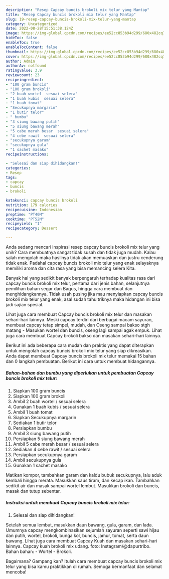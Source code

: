 ```yaml
---
description: "Resep Capcay buncis brokoli mix telur yang Mantap"
title: "Resep Capcay buncis brokoli mix telur yang Mantap"
slug: 19-resep-capcay-buncis-brokoli-mix-telur-yang-mantap
category: Uncategorized
date: 2022-08-28T15:51:38.124Z
image: https://img-global.cpcdn.com/recipes/ee52cc853b94d299/680x482cq70/capcay-buncis-brokoli-mix-telur-foto-resep-utama.jpg
hideToc: false
enableToc: true
enableTocContent: false
thumbnail: https://img-global.cpcdn.com/recipes/ee52cc853b94d299/680x482cq70/capcay-buncis-brokoli-mix-telur-foto-resep-utama.jpg
cover: https://img-global.cpcdn.com/recipes/ee52cc853b94d299/680x482cq70/capcay-buncis-brokoli-mix-telur-foto-resep-utama.jpg
author: Admin
authorAv: notfound
ratingvalue: 3.9
reviewcount: 23
recipeingredient:
- "100 gram buncis"
- "100 gram brokoli"
- "2 buah wortel  sesuai selera"
- "1 buah kubis  sesuai selera"
- "1 buah tomat"
- "Secukupnya margarin"
- "1 butir telor"
- " bumbu"
- "3 siung bawang putih"
- "5 siung bawang merah"
- "5 cabe merah besar  sesuai selera"
- "4 cebe rawit  sesuai selera"
- "secukupnya garam"
- "secukupnya gula"
- "1 sachet masako"
recipeinstructions:

- "Selesai dan siap dihidangkan!"
categories:
- Resep
tags:
- capcay
- buncis
- brokoli

katakunci: capcay buncis brokoli 
nutrition: 179 calories
recipecuisine: Indonesian
preptime: "PT40M"
cooktime: "PT52M"
recipeyield: "1"
recipecategory: Dessert

---
```





Anda sedang mencari inspirasi resep capcay buncis brokoli mix telur yang unik? Cara membuatnya sangat tidak susah dan tidak juga mudah. Kalau salah mengolah maka hasilnya tidak akan memuaskan dan justru cenderung tidak enak. Padahal capcay buncis brokoli mix telur yang enak selayaknya memiliki aroma dan cita rasa yang bisa memancing selera Kita.





Banyak hal yang sedikit banyak berpengaruh terhadap kualitas rasa dari capcay buncis brokoli mix telur, pertama dari jenis bahan, selanjutnya pemilihan bahan segar dan Bagus, hingga cara membuat dan menghidangkannya. Tidak usah pusing jika mau menyiapkan capcay buncis brokoli mix telur yang enak,      asal sudah tahu triknya maka hidangan ini bisa jadi sajian spesial.














Lihat juga cara membuat Capcay buncis brokoli mix telur dan masakan sehari-hari lainnya. Meski capcay terdiri dari berbagai macam sayuran, membuat capcay tetap simpel, mudah, dan Oseng sampai bakso stgh matang - Masukan wortel dan buncis, oseng lagi sampai agak empuk. Lihat juga cara membuat Capcay brokoli bakso dan masakan sehari-hari lainnya.






Berikut ini ada beberapa cara mudah dan praktis yang dapat diterapkan untuk mengolah capcay buncis brokoli mix telur yang siap dikreasikan. Anda dapat membuat Capcay buncis brokoli mix telur memakai 15 bahan dan 0 langkah pembuatan. Berikut ini cara untuk membuat hidangannya.

<!--inarticleads1-->

##### Bahan-bahan dan bumbu yang diperlukan untuk pembuatan Capcay buncis brokoli mix telur:

1. Siapkan 100 gram buncis
1. Siapkan 100 gram brokoli
1. Ambil 2 buah wortel / sesuai selera
1. Gunakan 1 buah kubis / sesuai selera
1. Ambil 1 buah tomat
1. Siapkan Secukupnya margarin
1. Sediakan 1 butir telor
1. Persiapkan  bumbu
1. Ambil 3 siung bawang putih
1. Persiapkan 5 siung bawang merah
1. Ambil 5 cabe merah besar / sesuai selera
1. Sediakan 4 cebe rawit / sesuai selera
1. Persiapkan secukupnya garam
1. Ambil secukupnya gula
1. Gunakan 1 sachet masako


Matikan kompor, tambahkan garam dan kaldu bubuk secukupnya, lalu aduk kembali hingga merata. Masukkan saus tiram, dan kecap ikan. Tambahkan sedikit air dan masak sampai wortel lembut. Masukkan brokoli dan buncis, masak dan tutup sebentar. 

<!--inarticleads2-->

##### Instruksi untuk membuat Capcay buncis brokoli mix telur:


1. Selesai dan siap dihidangkan!

Setelah semua lembut, masukkan daun bawang, gula, garam, dan lada. Umumnya capcay mengkombinasikan sejumlah sayuran seperti sawi hijau dan putih, wortel, brokoli, bunga kol, buncis, jamur, tomat, serta daun bawang. Lihat juga cara membuat Capcay Kuah dan masakan sehari-hari lainnya. Capcay kuah brokoli mix udang. foto: Instagram/@dapurtribo. Bahan bahan: - Wortel - Brokoli. 

Bagaimana? Gampang kan? Itulah cara membuat capcay buncis brokoli mix telur yang bisa kamu praktikkan di rumah. Semoga bermanfaat dan selamat mencoba!
